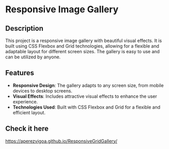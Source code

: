 # Responsive Image Gallery

## Description
This project is a responsive image gallery with beautiful visual effects. It is built using CSS Flexbox and Grid technologies, allowing for a flexible and adaptable layout for different screen sizes. The gallery is easy to use and can be utilized by anyone.

## Features
- **Responsive Design**: The gallery adapts to any screen size, from mobile devices to desktop screens.
- **Visual Effects**: Includes attractive visual effects to enhance the user experience.
- **Technologies Used**: Built with CSS Flexbox and Grid for a flexible and efficient layout.


## Check it here
https://aperezvigoa.github.io/ResponsiveGridGallery/
